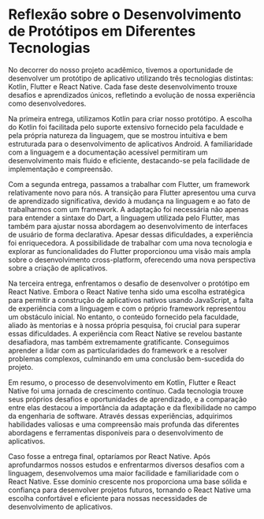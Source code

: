 # Reflexão sobre o Desenvolvimento de Protótipos em Diferentes Tecnologias
No decorrer do nosso projeto acadêmico, tivemos a oportunidade de desenvolver um protótipo de aplicativo utilizando três tecnologias distintas: Kotlin, Flutter e React Native. Cada fase deste desenvolvimento trouxe desafios e aprendizados únicos, refletindo a evolução de nossa experiência como desenvolvedores.

Na primeira entrega, utilizamos Kotlin para criar nosso protótipo. A escolha do Kotlin foi facilitada pelo suporte extensivo fornecido pela faculdade e pela própria natureza da linguagem, que se mostrou intuitiva e bem estruturada para o desenvolvimento de aplicativos Android. A familiaridade com a linguagem e a documentação acessível permitiram um desenvolvimento mais fluido e eficiente, destacando-se pela facilidade de implementação e compreensão.

Com a segunda entrega, passamos a trabalhar com Flutter, um framework relativamente novo para nós. A transição para Flutter apresentou uma curva de aprendizado significativa, devido à mudança na linguagem e ao fato de trabalharmos com um framework. A adaptação foi necessária não apenas para entender a sintaxe do Dart, a linguagem utilizada pelo Flutter, mas também para ajustar nossa abordagem ao desenvolvimento de interfaces de usuário de forma declarativa. Apesar dessas dificuldades, a experiência foi enriquecedora. A possibilidade de trabalhar com uma nova tecnologia e explorar as funcionalidades do Flutter proporcionou uma visão mais ampla sobre o desenvolvimento cross-platform, oferecendo uma nova perspectiva sobre a criação de aplicativos.

Na terceira entrega, enfrentamos o desafio de desenvolver o protótipo em React Native. Embora o React Native tenha sido uma escolha estratégica para permitir a construção de aplicativos nativos usando JavaScript, a falta de experiência com a linguagem e com o próprio framework representou um obstáculo inicial. No entanto, o conteúdo fornecido pela faculdade, aliado às mentorias e à nossa própria pesquisa, foi crucial para superar essas dificuldades. A experiência com React Native se revelou bastante desafiadora, mas também extremamente gratificante. Conseguimos aprender a lidar com as particularidades do framework e a resolver problemas complexos, culminando em uma conclusão bem-sucedida do projeto.

Em resumo, o processo de desenvolvimento em Kotlin, Flutter e React Native foi uma jornada de crescimento contínuo. Cada tecnologia trouxe seus próprios desafios e oportunidades de aprendizado, e a comparação entre elas destacou a importância da adaptação e da flexibilidade no campo da engenharia de software. Através dessas experiências, adquirimos habilidades valiosas e uma compreensão mais profunda das diferentes abordagens e ferramentas disponíveis para o desenvolvimento de aplicativos.

Caso fosse a entrega final, optaríamos por React Native. Após aprofundarmos nossos estudos e enfrentarmos diversos desafios com a linguagem, desenvolvemos uma maior facilidade e familiaridade com o React Native. Esse domínio crescente nos proporciona uma base sólida e confiança para desenvolver projetos futuros, tornando o React Native uma escolha confortável e eficiente para nossas necessidades de desenvolvimento de aplicativos.